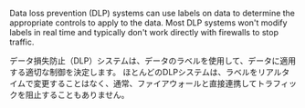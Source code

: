 
Data loss prevention (DLP) systems can use labels on data to determine the appropriate controls to apply to the data. 
Most DLP systems won't modify labels in real time and typically don't work directly with firewalls to stop traffic.

データ損失防止（DLP）システムは、データのラベルを使用して、データに適用する適切な制御を決定します。
ほとんどのDLPシステムは、ラベルをリアルタイムで変更することはなく、通常、ファイアウォールと直接連携してトラフィックを阻止することもありません。
